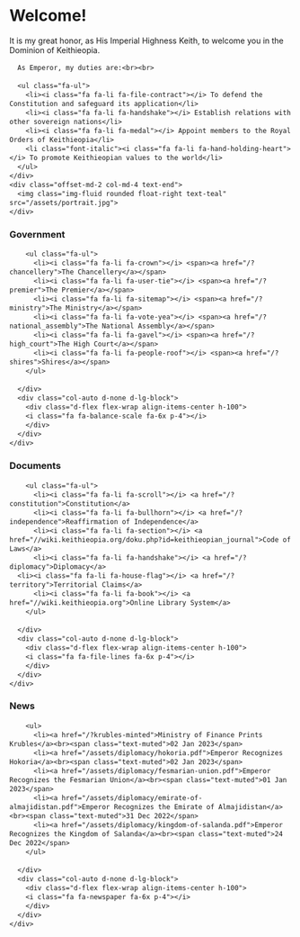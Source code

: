<div class="p-4 p-md-5 mb-4 rounded text-bg-dark container">
  <div class="row">
    <div class="col-md-6">
      <h1 class="display-4 fst-italic">Welcome!</h1>
      <p class="lead my-3">It is my great honor, as His Imperial Highness Keith, to welcome you in the Dominion of Keithieopia.</p>

      As Emperor, my duties are:<br><br>

      <ul class="fa-ul">
        <li><i class="fa fa-li fa-file-contract"></i> To defend the Constitution and safeguard its application</li>
        <li><i class="fa fa-li fa-handshake"></i> Establish relations with other sovereign nations</li>
        <li><i class="fa fa-li fa-medal"></i> Appoint members to the Royal Orders of Keithieopia</li>
        <li class="font-italic"><i class="fa fa-li fa-hand-holding-heart"></i> To promote Keithieopian values to the world</li>
      </ul>
    </div>
    <div class="offset-md-2 col-md-4 text-end">
      <img class="img-fluid rounded float-right text-teal" src="/assets/portrait.jpg">
    </div>
  </div>
</div>


<div class="row mb-2">
  <div class="col-md-6">
    <div class="row g-0 border rounded overflow-hidden flex-md-row mb-4 shadow-sm h-md-250 position-relative">
      <div class="col p-4 d-flex flex-column position-static">
        <h3>Government</h3>

        <ul class="fa-ul">
          <li><i class="fa fa-li fa-crown"></i> <span><a href="/?chancellery">The Chancellery</a></span>
          <li><i class="fa fa-li fa-user-tie"></i> <span><a href="/?premier">The Premier</a></span>   
          <li><i class="fa fa-li fa-sitemap"></i> <span><a href="/?ministry">The Ministry</a></span>
          <li><i class="fa fa-li fa-vote-yea"></i> <span><a href="/?national_assembly">The National Assembly</a></span>
          <li><i class="fa fa-li fa-gavel"></i> <span><a href="/?high_court">The High Court</a></span>
          <li><i class="fa fa-li fa-people-roof"></i> <span><a href="/?shires">Shires</a></span>
        </ul>

      </div>
      <div class="col-auto d-none d-lg-block">
        <div class="d-flex flex-wrap align-items-center h-100">
        <i class="fa fa-balance-scale fa-6x p-4"></i>
        </div>
      </div>
    </div>
  </div>

  <div class="col-md-6">
    <div class="row g-0 border rounded overflow-hidden flex-md-row mb-4 shadow-sm h-md-250 position-relative">
      <div class="col p-4 d-flex flex-column position-static">
        <h3>Documents</h3>


        <ul class="fa-ul">
          <li><i class="fa fa-li fa-scroll"></i> <a href="/?constitution">Constitution</a>
          <li><i class="fa fa-li fa-bullhorn"></i> <a href="/?independence">Reaffirmation of Independence</a>
          <li><i class="fa fa-li fa-section"></i> <a href="//wiki.keithieopia.org/doku.php?id=keithieopian_journal">Code of Laws</a>
          <li><i class="fa fa-li fa-handshake"></i> <a href="/?diplomacy">Diplomacy</a>
	  <li><i class="fa fa-li fa-house-flag"></i> <a href="/?territory">Territorial Claims</a>
          <li><i class="fa fa-li fa-book"></i> <a href="//wiki.keithieopia.org">Online Library System</a>
        </ul>

      </div>
      <div class="col-auto d-none d-lg-block">
        <div class="d-flex flex-wrap align-items-center h-100">
        <i class="fa fa-file-lines fa-6x p-4"></i>
        </div>
      </div>
    </div>
  </div>
</div>

<div class="row mb-2">

  <div class="offset-md-3 col-md-6">
    <div class="row g-0 border rounded overflow-hidden flex-md-row mb-4 shadow-sm h-md-250 position-relative">
      <div class="col p-4 d-flex flex-column position-static">
        <h3>News</h3>


        <ul>
          <li><a href="/?krubles-minted">Ministry of Finance Prints Krubles</a><br><span class="text-muted">02 Jan 2023</span>
          <li><a href="/assets/diplomacy/hokoria.pdf">Emperor Recognizes Hokoria</a><br><span class="text-muted">02 Jan 2023</span>
          <li><a href="/assets/diplomacy/fesmarian-union.pdf">Emperor Recognizes the Fesmarian Union</a><br><span class="text-muted">01 Jan 2023</span>
          <li><a href="/assets/diplomacy/emirate-of-almajidistan.pdf">Emperor Recognizes the Emirate of Almajidistan</a><br><span class="text-muted">31 Dec 2022</span>
          <li><a href="/assets/diplomacy/kingdom-of-salanda.pdf">Emperor Recognizes the Kingdom of Salanda</a><br><span class="text-muted">24 Dec 2022</span>
        </ul>

      </div>
      <div class="col-auto d-none d-lg-block">
        <div class="d-flex flex-wrap align-items-center h-100">
        <i class="fa fa-newspaper fa-6x p-4"></i>
        </div>
      </div>
    </div>
  </div>
 
</div>
